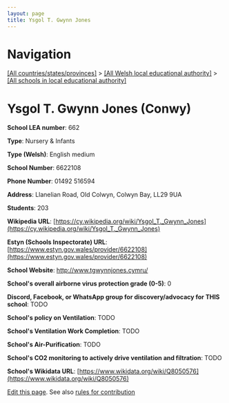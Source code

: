 ```yaml
---
layout: page
title: Ysgol T. Gwynn Jones
---
```

# Navigation

[[All countries/states/provinces]](../../..) > [[All Welsh local educational authority]](../..) > [[All schools in local educational authority]](..)

# Ysgol T. Gwynn Jones (Conwy)

**School LEA number**: 662

**Type**: Nursery & Infants

**Type (Welsh)**: English medium

**School Number**: 6622108

**Phone Number**: 01492 516594

**Address**: Llanelian Road, Old Colwyn, Colwyn Bay, LL29 9UA

**Students**: 203

**Wikipedia URL**: [https://cy.wikipedia.org/wiki/Ysgol_T._Gwynn_Jones](https://cy.wikipedia.org/wiki/Ysgol_T._Gwynn_Jones)

**Estyn (Schools Inspectorate) URL**: [https://www.estyn.gov.wales/provider/6622108](https://www.estyn.gov.wales/provider/6622108)

**School Website**: http://www.tgwynnjones.cymru/

**School's overall airborne virus protection grade (0-5)**: 0

**Discord, Facebook, or WhatsApp group for discovery/advocacy for THIS school**: TODO

**School's policy on Ventilation**: TODO

**School's Ventilation Work Completion**: TODO

**School's Air-Purification**: TODO

**School's CO2 monitoring to actively drive ventilation and filtration**: TODO

**School's Wikidata URL**: [https://www.wikidata.org/wiki/Q8050576](https://www.wikidata.org/wiki/Q8050576)




[Edit this page](https://github.com/ventilate-schools/Wales/edit/prif/./Conwy/Ysgol_T._Gwynn_Jones.md). See also [rules for contribution](../../../contribution-rules/)